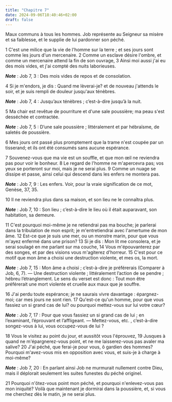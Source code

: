 ```yaml
---
title: "Chapitre 7"
date: 2024-09-06T18:40:46+02:00
draft: false
---
```



Maux communs à tous les hommes.
Job représente au Seigneur sa misère et sa faiblesse, et le supplie de lui pardonner son péché.


1 C'est une milice que la vie de l'homme sur la terre ; et ses jours sont comme les jours d'un mercenaire. 2 Comme un esclave désire l'ombre, et comme un mercenaire attend la fin de son ouvrage, 3 Ainsi moi aussi j'ai eu des mois vides, et j'ai compté des nuits laborieuses.

***Note*** :  Job 7, 3 : Des mois vides de repos et de consolation.

4 Si je m'endors, je dis : Quand me lèverai-je? et de nouveau j'attends le soir, et je suis rempli de douleur jusqu'aux ténèbres.

***Note*** :  Job 7, 4 : Jusqu’aux ténèbres ; c’est-à-dire jusqu’à la nuit.

5 Ma chair est revêtue de pourriture et d'une sale poussière; ma peau s'est desséchée et contractée.

***Note*** :  Job 7, 5 : D’une sale poussière ; littéralement et par hébraïsme, de saletés de poussière.

6 Mes jours ont passé plus promptement que la trame n'est coupée par un tisserand; et ils ont été consumés sans aucune espérance.


7 Souvenez-vous que ma vie est un souffle, et que mon œil ne reviendra pas pour voir le bonheur. 8 Le regard de l'homme ne m'apercevra pas; vos yeux se porteront sur moi, mais je ne serai plus. 9 Comme un nuage se dissipe et passe, ainsi celui qui descend dans les enfers ne montera pas.

***Note*** :  Job 7, 9 : Les enfers. Voir, pour la vraie signification de ce mot, Genèse, 37, 35.

10 Il ne reviendra plus dans sa maison, et son lieu ne le connaîtra plus.

***Note*** :  Job 7, 10 : Son lieu ; c’est-à-dire le lieu où il était auparavant, son habitation, sa demeure.


11 C'est pourquoi moi-même je ne retiendrai pas ma bouche; je parlerai dans la tribulation de mon esprit; je m'entretiendrai avec l'amertume de mon âme. 12 Est-ce que je suis une mer, ou un monstre marin, pour que vous m'ayez enfermé dans une prison? 13 Si je dis : Mon lit me consolera, et je serai soulagé en me parlant sur ma couche, 14 Vous m'épouvanterez par des songes, et par des visions vous m'agiterez d'horreur. 15 C'est pour ce motif que mon âme a choisi une destruction violente, et mes os, la mort.

***Note*** :  Job 7, 15 : Mon âme a choisi ; c’est-à-dire je préférerais (Comparer à Job, 6, 7). ― Une destruction violente ; littéralement l’action de se pendre ; hébreu l’étranglement. Le sens du verset est donc : Tout mon être préférerait une mort violente et cruelle aux maux que je souffre.

16 J'ai perdu toute espérance; je ne saurais vivre davantage : épargnez-moi; car mes jours ne sont rien. 17 Qu'est-ce qu'un homme, pour que vous fassiez un si grand cas de lui? ou pourquoi mettez-vous sur lui votre cœur?

***Note*** :  Job 7, 17 : Pour que vous fassiez un si grand cas de lui ; en l’examinant, l’éprouvant et l’affligeant. ― Mettez-vous, etc. , c’est-à-dire songez-vous à lui, vous occupez-vous de lui ?

18 Vous le visitez au point du jour, et aussitôt vous l'éprouvez, 19 Jusques à quand ne m'épargnerez-vous point, et ne me laisserez-vous pas avaler ma salive? 20 J'ai péché, que ferai-je pour vous, ô gardien des hommes? Pourquoi m'avez-vous mis en opposition avec vous, et suis-je à charge à moi-même?

***Note*** :  Job 7, 20 : En parlant ainsi Job ne murmurait nullement contre Dieu, mais il déplorait seulement les suites funestes du péché originel.

21 Pourquoi n'ôtez-vous point mon péché, et pourquoi n'enlevez-vous pas mon iniquité? Voilà que maintenant je dormirai dans la poussière, et, si vous me cherchez dès le matin, je ne serai plus.

